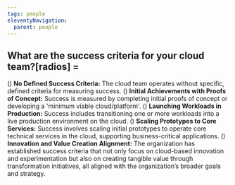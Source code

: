 ```yaml
---
tags: people
eleventyNavigation:
  parent: people
---
```


## What are the success criteria for your cloud team?[radios] =

() **No Defined Success Criteria:** The cloud team operates without specific, defined criteria for measuring success.
() **Initial Achievements with Proofs of Concept:** Success is measured by completing initial proofs of concept or developing a 'minimum viable cloud/platform'.
() **Launching Workloads in Production:** Success includes transitioning one or more workloads into a live production environment on the cloud.
() **Scaling Prototypes to Core Services:** Success involves scaling initial prototypes to operate core technical services in the cloud, supporting business-critical applications.
() **Innovation and Value Creation Alignment:** The organization has established success criteria that not only focus on cloud-based innovation and experimentation but also on creating tangible value through transformation initiatives, all aligned with the organization’s broader goals and strategy.
